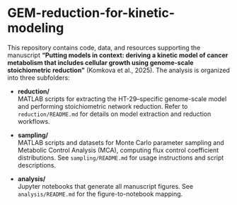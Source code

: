 # GEM-reduction-for-kinetic-modeling

This repository contains code, data, and resources supporting the manuscript **“Putting models in context: deriving a kinetic model of cancer metabolism that includes cellular growth using genome-scale stoichiometric reduction”** (Komkova et al., 2025). The analysis is organized into three subfolders:

- **reduction/**  
  MATLAB scripts for extracting the HT-29–specific genome-scale model and performing stoichiometric network reduction. Refer to `reduction/README.md` for details on model extraction and reduction workflows.

- **sampling/**  
  MATLAB scripts and datasets for Monte Carlo parameter sampling and Metabolic Control Analysis (MCA), computing flux control coefficient distributions. See `sampling/README.md` for usage instructions and script descriptions.

- **analysis/**  
  Jupyter notebooks that generate all manuscript figures. See `analysis/README.md` for the figure-to-notebook mapping.
